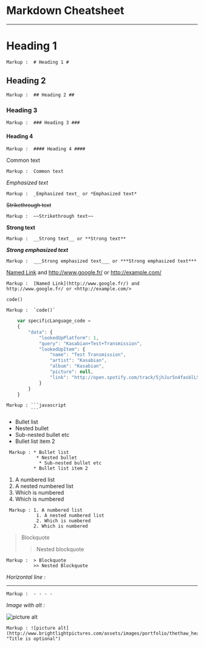 Markdown Cheatsheet
===================

- - - - 

# Heading 1 #

    Markup :  # Heading 1 #

## Heading 2 ##

    Markup :  ## Heading 2 ##

### Heading 3 ###

    Markup :  ### Heading 3 ###

#### Heading 4 ####

    Markup :  #### Heading 4 ####


Common text

    Markup :  Common text

_Emphasized text_

    Markup :  _Emphasized text_ or *Emphasized text*

~~Strikethrough text~~

    Markup :  ~~Strikethrough text~~

__Strong text__

    Markup :  __Strong text__ or **Strong text**

___Strong emphasized text___

    Markup :  ___Strong emphasized text___ or ***Strong emphasized text***

[Named Link](http://www.google.fr/) and http://www.google.fr/ or <http://example.com/>

    Markup :  [Named Link](http://www.google.fr/) and http://www.google.fr/ or <http://example.com/>

`code()`

    Markup :  `code()`

```javascript
    var specificLanguage_code = 
    {
        "data": {
            "lookedUpPlatform": 1,
            "query": "Kasabian+Test+Transmission",
            "lookedUpItem": {
                "name": "Test Transmission",
                "artist": "Kasabian",
                "album": "Kasabian",
                "picture": null,
                "link": "http://open.spotify.com/track/5jhJur5n4fasblLSCOcrTp"
            }
        }
    }
```

    Markup : ```javascript
             ```

* Bullet list
 * Nested bullet
  * Sub-nested bullet etc
* Bullet list item 2

~~~
 Markup : * Bullet list
           * Nested bullet
            * Sub-nested bullet etc
          * Bullet list item 2
~~~

1. A numbered list
 1. A nested numbered list
 2. Which is numbered
2. Which is numbered

~~~
 Markup : 1. A numbered list
           1. A nested numbered list
           2. Which is numbered
          2. Which is numbered
~~~

> Blockquote
>> Nested blockquote

    Markup :  > Blockquote
              >> Nested Blockquote

_Horizontal line :_
- - - -

    Markup :  - - - -

_Image with alt :_

![picture alt](http://www.brightlightpictures.com/assets/images/portfolio/thethaw_header.jpg "Title is optional")

    Markup : ![picture alt](http://www.brightlightpictures.com/assets/images/portfolio/thethaw_header.jpg "Title is optional")
